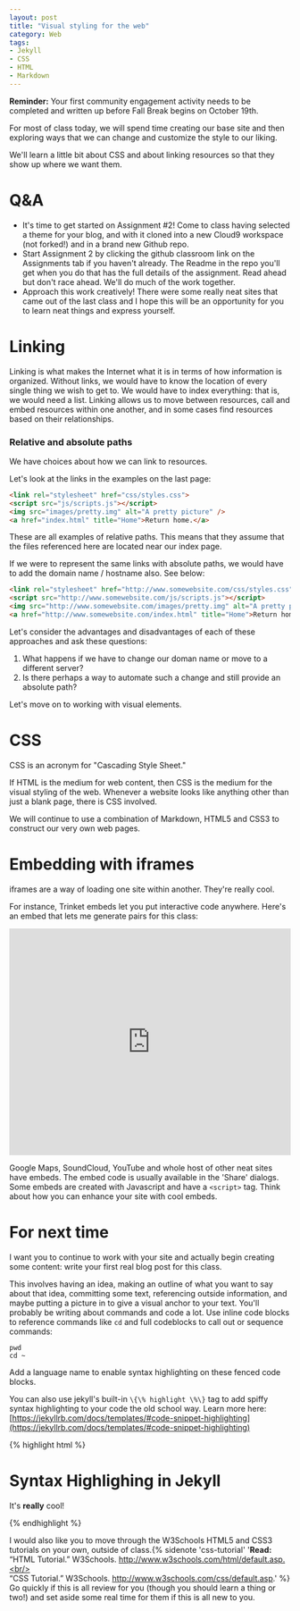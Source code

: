 ```yaml
---
layout: post
title: "Visual styling for the web"
category: Web 
tags: 
- Jekyll
- CSS
- HTML
- Markdown
---
```


**Reminder:** Your first community engagement activity needs to be completed and written up before Fall Break begins on October 19th.

For most of class today, we will spend time creating our base site and then exploring ways that we can change and customize the style to our liking. 

We'll learn a little bit about CSS and about linking resources so that they show up where we want them. 
<excerpt/>

# Q&A

* It's time to get started on Assignment #2! Come to class having selected a theme for your blog, and with it cloned into a new Cloud9 workspace (not forked!) and in a brand new Github repo.
* Start Assignment 2 by clicking the github classroom link on the Assignments tab if you haven't already.  The Readme in the repo you'll get when you do that has the full details of the assignment. Read ahead but don't race ahead.  We'll do much of the work together.
* Approach this work creatively! There were some really neat sites that came out of the last class and I hope this will be an opportunity for you to learn neat things and express yourself.

# Linking

Linking is what makes the Internet what it is in terms of how information is organized. 
Without links, we would have to know the location of every single thing we wish to get to. 
We would have to index everything: that is, we would need a list. 
Linking allows us to move between resources, call and embed resources within one another, and in some cases find resources based on their relationships. 

### Relative and absolute paths

We have choices about how we can link to resources. 

Let's look at the links in the examples on the last page:

```html
<link rel="stylesheet" href="css/styles.css">
<script src="js/scripts.js"></script>
<img src="images/pretty.img" alt="A pretty picture" />
<a href="index.html" title="Home">Return home.</a>
```

These are all examples of relative paths. 
This means that they assume that the files referenced here are located near our index page. 

If we were to represent the same links with absolute paths, we would have to add the domain name / hostname also. 
See below:

```html
<link rel="stylesheet" href="http://www.somewebsite.com/css/styles.css">
<script src="http://www.somewebsite.com/js/scripts.js"></script>
<img src="http://www.somewebsite.com/images/pretty.img" alt="A pretty picture" />
<a href="http://www.somewebsite.com/index.html" title="Home">Return home.</a>
```

Let's consider the advantages and disadvantages of each of these approaches and ask these questions:

1. What happens if we have to change our doman name or move to a different server?
2. Is there perhaps a way to automate such a change and still provide an absolute path?

Let's move on to working with visual elements.

# CSS

CSS is an acronym for "Cascading Style Sheet."

If HTML is the medium for web content, then CSS is the medium for the visual styling of the web. 
Whenever a website looks like anything other than just a blank page, there is CSS involved. 

We will continue to use a combination of Markdown, HTML5 and CSS3 to construct our very own web pages. 

# Embedding with iframes

iframes are a way of loading one site within another.  They're really cool.

For instance, Trinket embeds let you put interactive code anywhere.  Here's an embed that lets me generate pairs for this class:

<iframe src="https://trinket.io/embed/python/0556f1a69d" width="100%" height="406" frameborder="0" marginwidth="0" marginheight="0" allowfullscreen></iframe>

Google Maps, SoundCloud, YouTube and whole host of other neat sites have embeds.  The embed code is usually available in the 'Share' dialogs.  Some embeds are created with Javascript and have a `<script>` tag.  Think about how you can enhance your site with cool embeds.

# For next time

I want you to continue to work with your site and actually begin creating some content: write your first real blog post for this class. 

This involves having an idea, making an outline of what you want to say about that idea, committing some text, referencing outside information, and maybe putting a picture in to give a visual anchor to your text.  You'll probably be writing about commands and code a lot.  Use inline code blocks to reference commands like `cd` and full codeblocks to call out or sequence commands:

```
pwd
cd ~
```

Add a language name to enable syntax highlighting on these fenced code blocks. 

You can also use jekyll's built-in `\{\% highlight \%\}` tag to add spiffy syntax highlighting to your code the old school way. Learn more here: [https://jekyllrb.com/docs/templates/#code-snippet-highlighting](https://jekyllrb.com/docs/templates/#code-snippet-highlighting)

{% highlight html %}
<h1>Syntax Highlighing in Jekyll</h1>

<p>It's <strong>really</strong> cool!</p>
{% endhighlight %}


I would also like you to move through the W3Schools HTML5 and CSS3 tutorials on your own, outside of class.{% sidenote 'css-tutorial' '**Read:** “HTML Tutorial.” W3Schools. http://www.w3schools.com/html/default.asp.<br/><br/>“CSS Tutorial.” W3Schools. http://www.w3schools.com/css/default.asp.' %}  Go quickly if this is all review for you (though you should learn a thing or two!) and set aside some real time for them if this is all new to you.
